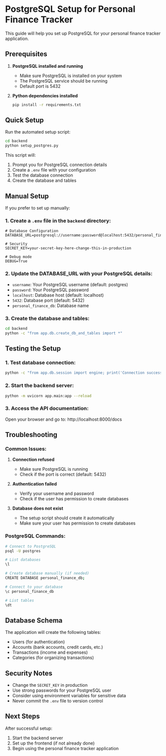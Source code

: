 # PostgreSQL Setup for Personal Finance Tracker

This guide will help you set up PostgreSQL for your personal finance tracker application.

## Prerequisites

1. **PostgreSQL installed and running**
   - Make sure PostgreSQL is installed on your system
   - The PostgreSQL service should be running
   - Default port is 5432

2. **Python dependencies installed**
   ```bash
   pip install -r requirements.txt
   ```

## Quick Setup

Run the automated setup script:

```bash
cd backend
python setup_postgres.py
```

This script will:
1. Prompt you for PostgreSQL connection details
2. Create a `.env` file with your configuration
3. Test the database connection
4. Create the database and tables

## Manual Setup

If you prefer to set up manually:

### 1. Create a `.env` file in the `backend` directory:

```env
# Database Configuration
DATABASE_URL=postgresql://username:password@localhost:5432/personal_finance_db

# Security
SECRET_KEY=your-secret-key-here-change-this-in-production

# Debug mode
DEBUG=True
```

### 2. Update the DATABASE_URL with your PostgreSQL details:

- `username`: Your PostgreSQL username (default: postgres)
- `password`: Your PostgreSQL password
- `localhost`: Database host (default: localhost)
- `5432`: Database port (default: 5432)
- `personal_finance_db`: Database name

### 3. Create the database and tables:

```bash
cd backend
python -c "from app.db.create_db_and_tables import *"
```

## Testing the Setup

### 1. Test database connection:

```bash
python -c "from app.db.session import engine; print('Connection successful!' if engine.connect() else 'Connection failed!')"
```

### 2. Start the backend server:

```bash
python -m uvicorn app.main:app --reload
```

### 3. Access the API documentation:

Open your browser and go to: http://localhost:8000/docs

## Troubleshooting

### Common Issues:

1. **Connection refused**
   - Make sure PostgreSQL is running
   - Check if the port is correct (default: 5432)

2. **Authentication failed**
   - Verify your username and password
   - Check if the user has permission to create databases

3. **Database does not exist**
   - The setup script should create it automatically
   - Make sure your user has permission to create databases

### PostgreSQL Commands:

```bash
# Connect to PostgreSQL
psql -U postgres

# List databases
\l

# Create database manually (if needed)
CREATE DATABASE personal_finance_db;

# Connect to your database
\c personal_finance_db

# List tables
\dt
```

## Database Schema

The application will create the following tables:
- Users (for authentication)
- Accounts (bank accounts, credit cards, etc.)
- Transactions (income and expenses)
- Categories (for organizing transactions)

## Security Notes

- Change the `SECRET_KEY` in production
- Use strong passwords for your PostgreSQL user
- Consider using environment variables for sensitive data
- Never commit the `.env` file to version control

## Next Steps

After successful setup:
1. Start the backend server
2. Set up the frontend (if not already done)
3. Begin using the personal finance tracker application 